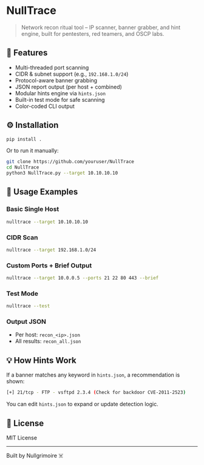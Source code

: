 # NullTrace

> Network recon ritual tool – IP scanner, banner grabber, and hint engine, built for pentesters, red teamers, and OSCP labs.

<!-- ![screenshot](docs/screenshot.png) -->

## 🔮 Features
- Multi-threaded port scanning
- CIDR & subnet support (e.g., `192.168.1.0/24`)
- Protocol-aware banner grabbing
- JSON report output (per host + combined)
- Modular hints engine via `hints.json`
- Built-in test mode for safe scanning
- Color-coded CLI output

## ⚙️ Installation
```bash
pip install .
```
Or to run it manually:
```bash
git clone https://github.com/youruser/NullTrace
cd NullTrace
python3 NullTrace.py --target 10.10.10.10
```

## 🚀 Usage Examples

### Basic Single Host
```bash
nulltrace --target 10.10.10.10
```

### CIDR Scan
```bash
nulltrace --target 192.168.1.0/24
```

### Custom Ports + Brief Output
```bash
nulltrace --target 10.0.0.5 --ports 21 22 80 443 --brief
```

### Test Mode
```bash
nulltrace --test
```

### Output JSON
- Per host: `recon_<ip>.json`
- All results: `recon_all.json`

## 💡 How Hints Work
If a banner matches any keyword in `hints.json`, a recommendation is shown:
```bash
[+] 21/tcp - FTP - vsftpd 2.3.4 (Check for backdoor CVE-2011-2523)
```

You can edit `hints.json` to expand or update detection logic.

## 📄 License
MIT License

---

Built by Nullgrimoire ☠️
